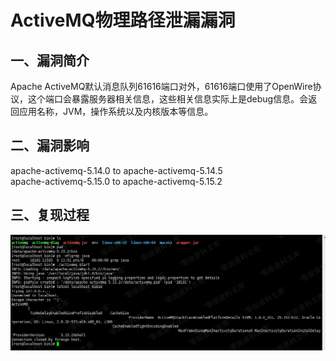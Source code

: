 <h1>ActiveMQ物理路径泄漏漏洞</h1>
<h2>一、漏洞简介</h2>
<p>Apache ActiveMQ默认消息队列61616端口对外，61616端口使用了OpenWire协议，这个端口会暴露服务器相关信息，这些相关信息实际上是debug信息。会返回应用名称，JVM，操作系统以及内核版本等信息。</p>
<h2>二、漏洞影响</h2>
<p>apache-activemq-5.14.0 to apache-activemq-5.14.5
<br>
apache-activemq-5.15.0 to apache-activemq-5.15.2</p>
<h2>三、复现过程</h2>
<img src="https://github.com/0xFlag/BugWiKi/blob/main/WebSecurity/ActiveMQ/images/img1.png"/>
